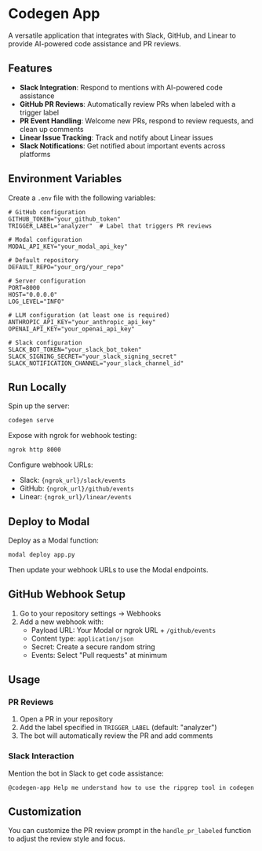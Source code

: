 # Codegen App

A versatile application that integrates with Slack, GitHub, and Linear to provide AI-powered code assistance and PR reviews.

## Features

- **Slack Integration**: Respond to mentions with AI-powered code assistance
- **GitHub PR Reviews**: Automatically review PRs when labeled with a trigger label
- **PR Event Handling**: Welcome new PRs, respond to review requests, and clean up comments
- **Linear Issue Tracking**: Track and notify about Linear issues
- **Slack Notifications**: Get notified about important events across platforms

## Environment Variables

Create a `.env` file with the following variables:

```
# GitHub configuration
GITHUB_TOKEN="your_github_token"
TRIGGER_LABEL="analyzer"  # Label that triggers PR reviews

# Modal configuration
MODAL_API_KEY="your_modal_api_key"

# Default repository
DEFAULT_REPO="your_org/your_repo"

# Server configuration
PORT=8000
HOST="0.0.0.0"
LOG_LEVEL="INFO"

# LLM configuration (at least one is required)
ANTHROPIC_API_KEY="your_anthropic_api_key"
OPENAI_API_KEY="your_openai_api_key"

# Slack configuration
SLACK_BOT_TOKEN="your_slack_bot_token"
SLACK_SIGNING_SECRET="your_slack_signing_secret"
SLACK_NOTIFICATION_CHANNEL="your_slack_channel_id"
```

## Run Locally

Spin up the server:

```bash
codegen serve
```

Expose with ngrok for webhook testing:

```bash
ngrok http 8000
```

Configure webhook URLs:

- Slack: `{ngrok_url}/slack/events`
- GitHub: `{ngrok_url}/github/events`
- Linear: `{ngrok_url}/linear/events`

## Deploy to Modal

Deploy as a Modal function:

```bash
modal deploy app.py
```

Then update your webhook URLs to use the Modal endpoints.

## GitHub Webhook Setup

1. Go to your repository settings → Webhooks
2. Add a new webhook with:
   - Payload URL: Your Modal or ngrok URL + `/github/events`
   - Content type: `application/json`
   - Secret: Create a secure random string
   - Events: Select "Pull requests" at minimum

## Usage

### PR Reviews

1. Open a PR in your repository
2. Add the label specified in `TRIGGER_LABEL` (default: "analyzer")
3. The bot will automatically review the PR and add comments

### Slack Interaction

Mention the bot in Slack to get code assistance:

```
@codegen-app Help me understand how to use the ripgrep tool in codegen
```

## Customization

You can customize the PR review prompt in the `handle_pr_labeled` function to adjust the review style and focus.
